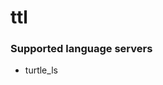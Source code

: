 <!--- THIS DOCUMENT IS AUTOMATICALLY GENERATED, DON'T EDIT IT -->
# ttl

### Supported language servers

- turtle_ls
